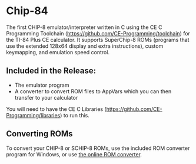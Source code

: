 # Chip-84
The first CHIP-8 emulator/interpreter written in C using the CE C Programming Toolchain (https://github.com/CE-Programming/toolchain) for the TI-84 Plus CE calculator.  It supports SuperChip-8 ROMs (programs that use the extended 128x64 display and extra instructions), custom keymapping, and emulation speed control.

## Included in the Release:
- The emulator program
- A converter to convert ROM files to AppVars which you can then transfer to your calculator

You will need to have the CE C Libraries (https://github.com/CE-Programming/libraries) to run this.

## Converting ROMs
To convert your CHIP-8 or SCHIP-8 ROMs, use the included ROM converter program for Windows, or use [the online ROM converter](https://christiankosman.com/rom-converter).
